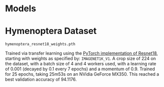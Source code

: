 # Models

# Hymenoptera Dataset

```
hymenoptera_resnet18_weights.pth
```

Trained via transfer learning using the [PyTorch implementation of Resnet18](https://pytorch.org/vision/master/models/generated/torchvision.models.resnet18.html), starting with weights as specified by: `IMAGENET1K_V1`. A crop size of $224$ on the dataset, with a batch size of $4$ and $4$ workers used, with a learning rate of $0.001$ (decayed by $0.1$ every $7$ epochs) and a momentum of $0.9$. Trained for $25$ epochs, taking $25\mathrm{m} 53\mathrm{s}$ on an NVidia GeForce MX350. This reached a best validation accuracy of $94.1176%$.